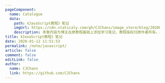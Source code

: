 ```yaml
---
pageComponent:
  name: Catalogue
  data:
    path: 《JavaScript教程》笔记
    imgUrl: https://cdn.staticaly.com/gh/CJChans/image_store/blog/20200112120340.png
    description: 本章内容为博主在原教程基础上添加学习笔记，教程版权归原作者所有。来源：<a href='https://wangdoc.com/javascript/' target='_blank'>JavaScript教程</a>
title: 《JavaScript教程》笔记
date: 2020-01-12 11:51:53
permalink: /note/javascript/
article: false
comment: false
editLink: false
author:
  name: CJChans
  link: https://github.com/CJChans
---
```

